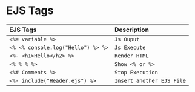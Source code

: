 # EJS Tags

| EJS Tags  | Description |
| :-------- | :------- |
| `<%= variable %>`      | `Js Ouput` | 
| `<% <% console.log("Hello") %> %>`      | `Js Execute` | 
| `<%- <h1>Hello</h2> %>`      | `Render HTML` | 
| `<% % % %>`      | `Show <% or %>` | 
| `<%# Comments %>`      | `Stop Execution` | 
| `<%- include("Header.ejs") %>`      | `Insert another EJS File` | 